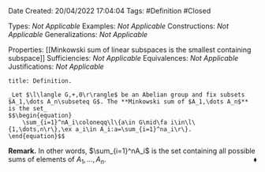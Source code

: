 <br />
<br />

Date Created: 20/04/2022 17:04:04
Tags: #Definition #Closed

Types: _Not Applicable_
Examples: _Not Applicable_
Constructions: _Not Applicable_
Generalizations: _Not Applicable_

Properties: [[Minkowski sum of linear subspaces is the smallest containing subspace]]
Sufficiencies: _Not Applicable_
Equivalences: _Not Applicable_
Justifications: _Not Applicable_

``` ad-Definition
title: Definition.

_Let $\l\langle G,+,0\r\rangle$ be an Abelian group and fix subsets $A_1,\dots A_n\subseteq G$. The **Minkowski sum of $A_1,\dots A_n$** is the set_
$$\begin{equation}
    \sum_{i=1}^nA_i\coloneqq\l\{a\in G\mid\fa i\in\l\{1,\dots,n\r\},\ex a_i\in A_i:a=\sum_{i=1}^na_i\r\}.
\end{equation}$$

```

**Remark.** In other words, $\sum_{i=1}^nA_i$ is the set containing all possible sums of elements of $A_1,\dots,A_n$.<span style="float:right;">$\blacklozenge$</span>

